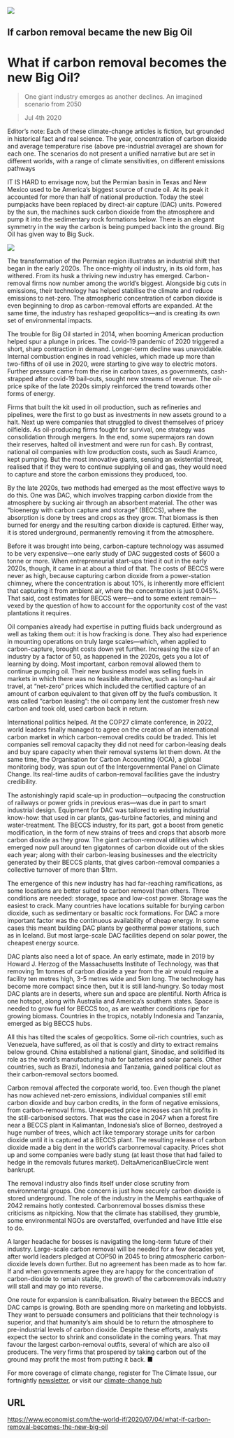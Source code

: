 ![](./images/20200704_WID005_1.jpg)

## If carbon removal became the new Big Oil

# What if carbon removal becomes the new Big Oil?

> One giant industry emerges as another declines. An imagined scenario from 2050

> Jul 4th 2020

Editor’s note: Each of these climate-change articles is fiction, but grounded in historical fact and real science. The year, concentration of carbon dioxide and average temperature rise (above pre-industrial average) are shown for each one. The scenarios do not present a unified narrative but are set in different worlds, with a range of climate sensitivities, on different emissions pathways

IT IS HARD to envisage now, but the Permian basin in Texas and New Mexico used to be America’s biggest source of crude oil. At its peak it accounted for more than half of national production. Today the steel pumpjacks have been replaced by direct-air capture (DAC) units. Powered by the sun, the machines suck carbon dioxide from the atmosphere and pump it into the sedimentary rock formations below. There is an elegant symmetry in the way the carbon is being pumped back into the ground. Big Oil has given way to Big Suck.

![](./images/wif_spec_4.png)

The transformation of the Permian region illustrates an industrial shift that began in the early 2020s. The once-mighty oil industry, in its old form, has withered. From its husk a thriving new industry has emerged. Carbon-removal firms now number among the world’s biggest. Alongside big cuts in emissions, their technology has helped stabilise the climate and reduce emissions to net-zero. The atmospheric concentration of carbon dioxide is even beginning to drop as carbon-removal efforts are expanded. At the same time, the industry has reshaped geopolitics—and is creating its own set of environmental impacts.

The trouble for Big Oil started in 2014, when booming American production helped spur a plunge in prices. The covid-19 pandemic of 2020 triggered a short, sharp contraction in demand. Longer-term decline was unavoidable. Internal combustion engines in road vehicles, which made up more than two-fifths of oil use in 2020, were starting to give way to electric motors. Further pressure came from the rise in carbon taxes, as governments, cash-strapped after covid-19 bail-outs, sought new streams of revenue. The oil-price spike of the late 2020s simply reinforced the trend towards other forms of energy.

Firms that built the kit used in oil production, such as refineries and pipelines, were the first to go bust as investments in new assets ground to a halt. Next up were companies that struggled to divest themselves of pricey oilfields. As oil-producing firms fought for survival, one strategy was consolidation through mergers. In the end, some supermajors ran down their reserves, halted oil investment and were run for cash. By contrast, national oil companies with low production costs, such as Saudi Aramco, kept pumping. But the most innovative giants, sensing an existential threat, realised that if they were to continue supplying oil and gas, they would need to capture and store the carbon emissions they produced, too.

By the late 2020s, two methods had emerged as the most effective ways to do this. One was DAC, which involves trapping carbon dioxide from the atmosphere by sucking air through an absorbent material. The other was “bioenergy with carbon capture and storage” (BECCS), where the absorption is done by trees and crops as they grow. That biomass is then burned for energy and the resulting carbon dioxide is captured. Either way, it is stored underground, permanently removing it from the atmosphere.

Before it was brought into being, carbon-capture technology was assumed to be very expensive—one early study of DAC suggested costs of $600 a tonne or more. When entrepreneurial start-ups tried it out in the early 2020s, though, it came in at about a third of that. The costs of BECCS were never as high, because capturing carbon dioxide from a power-station chimney, where the concentration is about 10%, is inherently more efficient that capturing it from ambient air, where the concentration is just 0.045%. That said, cost estimates for BECCS were—and to some extent remain—vexed by the question of how to account for the opportunity cost of the vast plantations it requires.

Oil companies already had expertise in putting fluids back underground as well as taking them out: it is how fracking is done. They also had experience in mounting operations on truly large scales—which, when applied to carbon-capture, brought costs down yet further. Increasing the size of an industry by a factor of 50, as happened in the 2020s, gets you a lot of learning by doing. Most important, carbon removal allowed them to continue pumping oil. Their new business model was selling fuels in markets in which there was no feasible alternative, such as long-haul air travel, at “net-zero” prices which included the certified capture of an amount of carbon equivalent to that given off by the fuel’s combustion. It was called “carbon leasing”: the oil company lent the customer fresh new carbon and took old, used carbon back in return.

International politics helped. At the COP27 climate conference, in 2022, world leaders finally managed to agree on the creation of an international carbon market in which carbon-removal credits could be traded. This let companies sell removal capacity they did not need for carbon-leasing deals and buy spare capacity when their removal systems let them down. At the same time, the Organisation for Carbon Accounting (OCA), a global monitoring body, was spun out of the Intergovernmental Panel on Climate Change. Its real-time audits of carbon-removal facilities gave the industry credibility.

The astonishingly rapid scale-up in production—outpacing the construction of railways or power grids in previous eras—was due in part to smart industrial design. Equipment for DAC was tailored to existing industrial know-how: that used in car plants, gas-turbine factories, and mining and water-treatment. The BECCS industry, for its part, got a boost from genetic modification, in the form of new strains of trees and crops that absorb more carbon dioxide as they grow. The giant carbon-removal utilities which emerged now pull around ten gigatonnes of carbon dioxide out of the skies each year; along with their carbon-leasing businesses and the electricity generated by their BECCS plants, that gives carbon-removal companies a collective turnover of more than $1trn.

The emergence of this new industry has had far-reaching ramifications, as some locations are better suited to carbon removal than others. Three conditions are needed: storage, space and low-cost power. Storage was the easiest to crack. Many countries have locations suitable for burying carbon dioxide, such as sedimentary or basaltic rock formations. For DAC a more important factor was the continuous availability of cheap energy. In some cases this meant building DAC plants by geothermal power stations, such as in Iceland. But most large-scale DAC facilities depend on solar power, the cheapest energy source.

DAC plants also need a lot of space. An early estimate, made in 2019 by Howard J. Herzog of the Massachusetts Institute of Technology, was that removing 1m tonnes of carbon dioxide a year from the air would require a facility ten metres high, 3-5 metres wide and 5km long. The technology has become more compact since then, but it is still land-hungry. So today most DAC plants are in deserts, where sun and space are plentiful. North Africa is one hotspot, along with Australia and America’s southern states. Space is needed to grow fuel for BECCS too, as are weather conditions ripe for growing biomass. Countries in the tropics, notably Indonesia and Tanzania, emerged as big BECCS hubs.

All this has tilted the scales of geopolitics. Some oil-rich countries, such as Venezuela, have suffered, as oil that is costly and dirty to extract remains below ground. China established a national giant, Sinodac, and solidified its role as the world’s manufacturing hub for batteries and solar panels. Other countries, such as Brazil, Indonesia and Tanzania, gained political clout as their carbon-removal sectors boomed.

Carbon removal affected the corporate world, too. Even though the planet has now achieved net-zero emissions, individual companies still emit carbon dioxide and buy carbon credits, in the form of negative emissions, from carbon-removal firms. Unexpected price increases can hit profits in the still-carbonised sectors. That was the case in 2047 when a forest fire near a BECCS plant in Kalimantan, Indonesia’s slice of Borneo, destroyed a huge number of trees, which act like temporary storage units for carbon dioxide until it is captured at a BECCS plant. The resulting release of carbon dioxide made a big dent in the world’s carbonremoval capacity. Prices shot up and some companies were badly stung (at least those that had failed to hedge in the removals futures market). DeltaAmericanBlueCircle went bankrupt.

The removal industry also finds itself under close scrutiny from environmental groups. One concern is just how securely carbon dioxide is stored underground. The role of the industry in the Memphis earthquake of 2042 remains hotly contested. Carbonremoval bosses dismiss these criticisms as nitpicking. Now that the climate has stabilised, they grumble, some environmental NGOs are overstaffed, overfunded and have little else to do.

A larger headache for bosses is navigating the long-term future of their industry. Large-scale carbon removal will be needed for a few decades yet, after world leaders pledged at COP50 in 2045 to bring atmospheric carbon-dioxide levels down further. But no agreement has been made as to how far. If and when governments agree they are happy for the concentration of carbon-dioxide to remain stable, the growth of the carbonremovals industry will stall and may go into reverse.

One route for expansion is cannibalisation. Rivalry between the BECCS and DAC camps is growing. Both are spending more on marketing and lobbyists. They want to persuade consumers and politicians that their technology is superior, and that humanity’s aim should be to return the atmosphere to pre-industrial levels of carbon dioxide. Despite these efforts, analysts expect the sector to shrink and consolidate in the coming years. That may favour the largest carbon-removal outfits, several of which are also oil producers. The very firms that prospered by taking carbon out of the ground may profit the most from putting it back. ■

For more coverage of climate change, register for The Climate Issue, our fortnightly [newsletter](https://www.economist.com//theclimateissue/), or visit our [climate-change hub](https://www.economist.com//news/2020/04/24/the-economists-coverage-of-climate-change)

## URL

https://www.economist.com/the-world-if/2020/07/04/what-if-carbon-removal-becomes-the-new-big-oil
